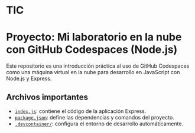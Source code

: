 # TIC

# Proyecto: Mi laboratorio en la nube con GitHub Codespaces (Node.js)

Este repositorio es una introducción práctica al uso de GitHub Codespaces como una máquina virtual en la nube para desarrollo en JavaScript con Node.js y Express.

## Archivos importantes

- [`index.js`](index.js): contiene el código de la aplicación Express.
- [`package.json`](package.json): define las dependencias y comandos del proyecto.
- [`.devcontainer/`](.devcontainer): configura el entorno de desarrollo automáticamente.